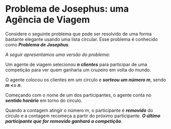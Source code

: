 # Problema de Josephus: uma Agência de Viagem

Considere o seguinte problema que pode ser resolvido de uma forma bastante elegante usando uma lista circular. Esse problema é conhecido como **_Problema de Josephus_**. 

*A seguir apresentamos uma versão do problema:*

Um agente de viagem selecionou **_n clientes_** para participar de uma competição para ver quem ganharia um cruzeiro em volta do mundo. 

O agente colocou os clientes em um círculo e **_sorteou um número m_**, sendo **_m <= n_**. 

Começando com o nome de um dos participantes, o agente conta no **_sentido horário_** em torno do círculo. 

Quando a contagem atingir o número m, o participante é **_removido_** do círculo e a contagem recomeça a partir do próximo participante. **_O último participante que for removido ganhará a competição_**.